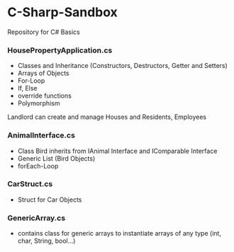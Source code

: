 # C-Sharp-Sandbox
Repository for C# Basics

### HousePropertyApplication.cs

- Classes and Inheritance (Constructors, Destructors, Getter and Setters)
- Arrays of Objects
- For-Loop
- If, Else
- override functions
- Polymorphism

Landlord can create and manage Houses and Residents, Employees

### AnimalInterface.cs

- Class Bird inherits from IAnimal Interface and IComparable Interface
- Generic List (Bird Objects)
- forEach-Loop

### CarStruct.cs

- Struct for Car Objects

### GenericArray.cs

- contains class for generic arrays to instantiate arrays of any type (int, char, String, bool...)
